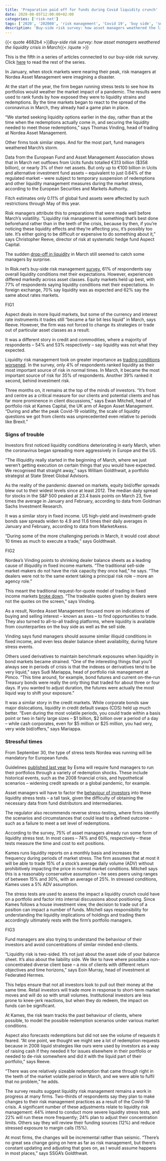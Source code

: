 ```yaml
---
title: 'Preparation paid off for funds during Covid liquidity crunch'
date: 2020-08-05T12:00:00+02:00
categories: ['risk-net']
tags: ['2020', '202008', 'risk management', 'Covid 19', 'buy side', 'survey', 'liquidity risk']
description: 'Buy-side risk survey: how asset managers weathered the liquidity crisis in March'
---
```


{{< quote 4682b4 >}}_Buy-side risk survey: how asset managers weathered the liquidity crisis in March_{{< /quote >}}

This is the fifth in a series of articles connected to our buy-side risk survey. Click [here](https://www.risk.net/topics/buy-side-risk-survey-2020) to read the rest of the series.

In January, when stock markets were nearing their peak, risk managers at Nordea Asset Management were imagining a disaster.

At the start of the year, the firm began running stress tests to see how its portfolios would weather the market impact of a pandemic. The results were used to rank funds by how exposed they were to liquidity strains and redemptions. By the time markets began to react to the spread of the coronavirus in March, they already had a game plan in place.

“We started seeking liquidity options earlier in the day, rather than at the time when the redemptions actually come in, and securing the liquidity needed to meet those redemptions,” says Thomas Vinding, head of trading at Nordea Asset Management.

Other firms took similar steps. And for the most part, fund managers weathered March’s storm.

Data from the European Fund and Asset Management Association shows that in March net outflows from Ucits funds totalled €313 billion ($358 billion), or nearly 3% of their net assets. But only up to €100 billion in Ucits and alternative investment fund assets – equivalent to just 0.64% of the regulated market – were subject to temporary suspension of redemptions and other liquidity management measures during the market stress, according to the European Securities and Markets Authority.

Fitch estimates only 0.11% of global fund assets were affected by such restrictions through May of this year.

Risk managers attribute this to preparations that were made well before March’s volatility. “Liquidity risk management is something that’s best done beforehand rather than in the teeth of the crisis, because by then, if you’re noticing these liquidity effects and they’re affecting you, it’s possibly too late. It’s either going to be difficult or expensive to do something about it,” says Christopher Reeve, director of risk at systematic hedge fund Aspect Capital.

The sudden [drop-off in liquidity](https://www.risk.net/derivatives/7504371/swap-liquidity-slumps-as-treasury-stress-spreads) in March still seemed to catch some managers by surprise.

In Risk.net’s buy-side risk management [survey](https://www.risk.net/media/download/1047451), 61% of respondents say overall liquidity conditions met their expectations. However, experiences differed markedly across asset classes. Equity markets held up best, with 77% of respondents saying liquidity conditions met their expectations. In foreign exchange, 70% say liquidity was as expected and 62% say the same about rates markets.

FIG1

Aspect deals in more liquid markets, but some of the currency and interest rate instruments it trades still “became a fair bit less liquid” in March, says Reeve. However, the firm was not forced to change its strategies or trade out of particular asset classes as a result.

It was a different story in credit and commodities, where a majority of respondents – 54% and 53% respectively – say liquidity was not what they expected.

Liquidity risk management took on greater importance as [trading conditions worsened](https://www.risk.net/derivatives/7505206/us-treasury-market-holds-its-breath-after-high-drama). In the survey, only 4% of respondents ranked liquidity as their most important source of risk in normal times. In March, it became the most important source of risk for 35% of respondents. Another 39% ranked it second, behind investment risk.

Three months on, it remains at the top of the minds of investors. “It’s front and centre as a critical measure for our clients and potential clients and has far more prominence in client discussions,” says Ewan Mitchell, head of portfolio risk at Kames Capital, the UK arm of Aegon Asset Management. “During and after the peak Covid-19 volatility, the scale of liquidity questions we got from clients was unprecedented even relative to periods like Brexit.”

### Signs of trouble

Investors first noticed liquidity conditions deteriorating in early March, when the coronavirus began spreading more aggressively in Europe and the US.

“The illiquidity really started in the beginning of March, where we just weren’t getting execution on certain things that you would have expected. We recognised that straight away,” says William Goldthwait, a portfolio strategist at State Street Global Advisors.

As the reality of the pandemic dawned on markets, equity bid/offer spreads blew out to their widest levels since at least 2012. The median daily spread for stocks in the S&P 500 peaked at 23.4 basis points on March 23, five times the average in January and February, according to data from Goldman Sachs Investment Research.

It was a similar story in fixed income. US high-yield and investment-grade bonds saw spreads widen to 4.9 and 11.6 times their daily averages in January and February, according to data from MarketAxess.

“During some of the more challenging periods in March, it would cost about 10 times as much to execute a trade,” says Goldthwait.

FIG2

Nordea’s Vinding points to shrinking dealer balance sheets as a leading cause of illiquidity in fixed income markets. “The traditional sell-side market-makers do not have the risk capacity they once had,” he says. “The dealers were not to the same extent taking a principal risk role – more an agency role.”

This meant the traditional request-for-quote model of trading in fixed income markets [broke down](https://www.risk.net/investing/markets/7536811/electronic-bond-trading-stalled-in-volatile-markets). “The tradeable quotes given by dealers were not the quotes on the screen,” says Vinding.

As a result, Nordea Asset Management focused more on indications of buying and selling interest – known as axes – to find opportunities to trade. They also turned to all-to-all trading platforms, where liquidity is available from counterparties on the buy side as well as the sell side.

Vinding says fund managers should assume similar illiquid conditions in fixed income, and even less dealer balance sheet availability, during future stress events.

Others used derivatives to maintain benchmark exposures when liquidity in bond markets became strained. “One of the interesting things that you’ll always see in periods of crisis is that the indexes or derivatives tend to be very liquid,” says Sudi Mariappa, head of portfolio risk management at Pimco. “This time around, for example, bond futures and current on-the-run Treasury bonds were really the only thing that traded for about three or four days. If you wanted to adjust duration, the futures were actually the most liquid way to shift your exposure.”

It was a similar story in the credit markets. While corporate bonds saw major dislocations, liquidity in credit default swaps (CDS) held up much better. “Even during the most volatile periods, you could trade within a basis point or two in fairly large sizes – $1 billion, $2 billion over a period of a day – while cash corporates, even for $5 million or $25 million, you had very, very wide bid/offers,” says Mariappa.

### Stressful times

From September 30, the type of stress tests Nordea was running will be mandatory for European funds.

Guidelines [published last year](https://www.esma.europa.eu/sites/default/files/library/esma34-39-882_final_report_guidelines_on_lst_in_ucits_and_aifs.pdf) by Esma will require fund managers to run their portfolios through a variety of redemption shocks. These include historical events, such as the 2008 financial crisis, and hypothetical scenarios – widening credit spreads or a global pandemic, for example.

Asset managers will have to factor the [behaviour of investors](https://www.risk.net/investing/risk-management/7503006/funds-try-to-predict-behaviour-of-mystery-investors) into these liquidity stress tests – a tall task, given the difficulty of obtaining the necessary data from fund distributors and intermediaries.

The regulator also recommends reverse stress-testing, where firms identify the scenarios and circumstances that could lead to a defined outcome – such as a failure to meet a set level of redemptions.

According to the survey, 75% of asset managers already run some form of liquidity stress test. In most cases – 74% and 60%, respectively – these tests measure the time and cost to exit positions.

Kames runs liquidity reports on a monthly basis and increases the frequency during periods of market stress. The firm assumes that at most it will be able to trade 15% of a stock’s average daily volume (ADV) without prohibitively impacting the price in normal market conditions. Mitchell says this is a reasonably conservative assumption – he sees peers using ranges of between 15% and 30%, with an average of 25%. In stressed conditions, Kames uses a 5% ADV assumption.

The stress tests are used to assess the impact a liquidity crunch could have on a portfolio and factor into internal discussions about positioning. Since Kames follows a house investment view, the decision to trade out of a position can impact a number of funds. Mitchell says responsibility for understanding the liquidity implications of holdings and trading them accordingly ultimately rests with the firm’s portfolio managers.

FIG3

Fund managers are also trying to understand the behaviour of their investors and avoid concentrations of similar minded end-clients.

“Liquidity risk is two-sided. It’s not just about the asset side of your balance sheet. It’s also about the liability side. We like to have where possible a non-concentrated diverse client base – a mix of clients with different return objectives and time horizons,” says Eoin Murray, head of investment at Federated Hermes.

This helps ensure that not all investors look to pull out their money at the same time. Retail investors will trade more in response to short-term market moves and will do so with small volumes. Institutional investors are less prone to knee-jerk reactions, but when they do redeem, the impact on funds can be significant.

At Kames, the risk team tracks the past behaviour of clients, where possible, to model the possible redemption scenarios under various market conditions.

Aspect also forecasts redemptions but did not see the volume of requests it feared. “At one point, we thought we might see a lot of redemption requests because in 2008 liquid strategies like ours were used by investors as a way of raising cash if they needed it for issues elsewhere in their portfolio or needed to de-risk somewhere and did it with the liquid part of their portfolio,” says Reeve.

“There was one relatively sizeable redemption that came through right in the teeth of the market volatile period in March, and we were able to fulfil that no problem,” he adds.

The survey results suggest liquidity risk management remains a work in progress at many firms. Two-thirds of respondents say they plan to make changes to their risk management practices as a result of the Covid-19 crisis. A significant number of these adjustments relate to liquidity risk management: 44% intend to conduct more severe liquidity stress tests, and 22% will run these more frequently; 24% plan to adjust their concentration limits. Others say they will review their funding sources (12%) and reduce stressed exposure to margin calls (15%).

At most firms, the changes will be incremental rather than seismic. “There’s no great sea change going on here as far as risk management, but there’s constant updating and adjusting that goes on, as I would assume happens in most places,” says SSGA’s Goldthwait.

